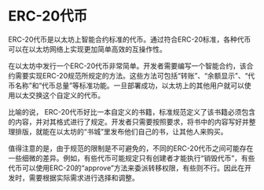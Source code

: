 # ERC-20代币
ERC-20代币是以太坊上智能合约标准的代币。通过符合ERC-20标准，各种代币可以在以太坊网络上实现更加简单高效的互操作性。

在以太坊中发行一个ERC-20代币非常简单。开发者需要编写一个智能合约，该合约需要实现ERC-20规范所规定的方法。这些方法可包括“转账”、“余额显示”、“代币名称”和“代币总量”等标准功能。一旦部署成功，以太坊上的其他用户就可以使用以太交换这个自定义的代币。

比喻的说， ERC-20代币好比一本自定义的书籍，标准规范定义了该书籍必须包含的内容，并对其格式进行了规定。开发者只需要按照要求，将书中的内容写好并整理排版，就能在以太坊的“书城”里发布他们自己的书，让其他人来购买。

值得注意的是，由于规范的限制是不可避免的，不同的ERC-20代币之间可能存在一些细微的差异。例如，有些代币可能规定只有创建者才能执行“销毁代币”，有些代币可以使用ERC-20的“approve”方法来委派转移权限，有些则不行。因此在开发时，需要根据实际需求进行选择和调整。